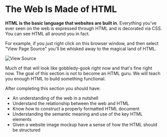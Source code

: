 # The Web Is Made of HTML

**HTML is the basic language that websites are built in**. Everything you've ever seen on the web is expressed through HTML and is decorated via CSS. You can see HTML all around you in fact.

For example, if you just right click on this browser window, and then select "View Page Source" you'll be whisked away to the magical land of HTML. 

![View Source](https://curriculum-content.s3.amazonaws.com/web-development/view-source.gif)

Much of that will look like gobbledy-gook right now and that's fine right now. The goal of this section is not to become an HTML guru. We will teach you enough HTML to build something functional. 

After completing this section you should have:
- An understanding of the web in a nutshell
- Understand the relationship between the web and HTML
- Know how to construct a properly formatted HTML document
- Understanding the semantic meaning and use of the key HTML elements
- Given a website image mockup have a sense of how the HTML should be structured 
